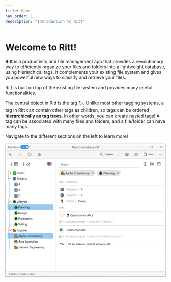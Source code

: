 ```yaml
---
title: Home
nav_order: 1
description: "Introduction to Ritt"
---
```


# Welcome to Ritt!

**Ritt** is a productivity and file management app  that provides a revolutionary way to efficiently organize your files and folders into a lightweight database, using hierarchical tags. It complements your existing file system and gives you powerful new ways to classify and retrieve your files.

Ritt is built on top of the existing file system and provides many useful functionalities.

The central object in Ritt is the tag 🏷️. Unlike most other tagging systems, a tag in Ritt can contain other tags as children, so tags can be ordered **hierarchically as tag trees**. In other words, you can create nested tags! A tag can be associated with many files and folders, and a file/folder can have many tags.

Navigate to the different sections on the left to learn more!

![Hero image](/img/Hero-image.png)



